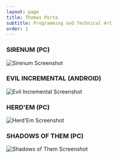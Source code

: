 ```yaml
---
layout: page
title: Thomas Porta
subtitle: Programming and Technical Art
order: 1
---
```


### SIRENUM (PC)

![Sirenum Screenshot](/assets/images/Sirenum4.png)

### EVIL INCREMENTAL (ANDROID)

![Evil Incremental Screenshot](/assets/images/Portal.png)

### HERD'EM (PC)


![Herd'Em Screenshot](/assets/images/Rainy.png)


### SHADOWS OF THEM (PC)

![Shadows of Them Screenshot](/assets/images/SOT1.png)

